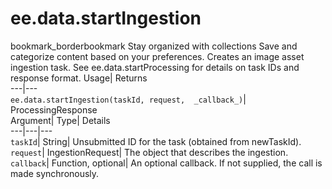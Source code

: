  
#  ee.data.startIngestion 
bookmark_borderbookmark Stay organized with collections  Save and categorize content based on your preferences. 
Creates an image asset ingestion task. 
See ee.data.startProcessing for details on task IDs and response format.
Usage| Returns  
---|---  
`ee.data.startIngestion(taskId, request,  _callback_)`| ProcessingResponse  
Argument| Type| Details  
---|---|---  
`taskId`| String| Unsubmitted ID for the task (obtained from newTaskId).  
`request`| IngestionRequest| The object that describes the ingestion.  
`callback`| Function, optional| An optional callback. If not supplied, the call is made synchronously.  
